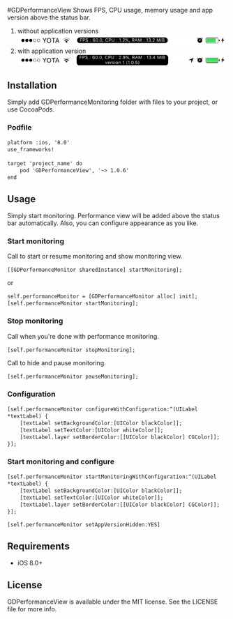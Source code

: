 #GDPerformanceView
Shows FPS, CPU usage, memory usage and app version above the status bar.

1. without application versions
![Alt text](performance_view.PNG?raw=true "Example PNG")
2. with application version
![Alt text](performance_view_2.PNG?raw=true "Example PNG")

## Installation
Simply add GDPerformanceMonitoring folder with files to your project, or use CocoaPods.

### Podfile
```
platform :ios, '8.0'
use_frameworks!

target 'project_name' do
	pod 'GDPerformanceView', '~> 1.0.6'
end
```

## Usage

Simply start monitoring. Performance view will be added above the status bar automatically.
Also, you can configure appearance as you like.

### Start monitoring

Call to start or resume monitoring and show monitoring view.

```
[[GDPerformanceMonitor sharedInstance] startMonitoring];
```

or

```
self.performanceMonitor = [GDPerformanceMonitor alloc] init];
[self.performanceMonitor startMonitoring];
```

### Stop monitoring

Call when you're done with performance monitoring.

```
[self.performanceMonitor stopMonitoring];
```

Call to hide and pause monitoring.

```
[self.performanceMonitor pauseMonitoring];
```

### Configuration

```
[self.performanceMonitor configureWithConfiguration:^(UILabel *textLabel) {
	[textLabel setBackgroundColor:[UIColor blackColor]];
	[textLabel setTextColor:[UIColor whiteColor]];
	[textLabel.layer setBorderColor:[[UIColor blackColor] CGColor]];
}];
```

### Start monitoring and configure

```
[self.performanceMonitor startMonitoringWithConfiguration:^(UILabel *textLabel) {
	[textLabel setBackgroundColor:[UIColor blackColor]];
	[textLabel setTextColor:[UIColor whiteColor]];
	[textLabel.layer setBorderColor:[[UIColor blackColor] CGColor]];
}];
```
```
[self.performanceMonitor setAppVersionHidden:YES]
```

## Requirements
- iOS 8.0+

## License
GDPerformanceView is available under the MIT license. See the LICENSE file for more info.
